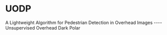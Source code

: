 # UODP
A Lightweight Algorithm for Pedestrian Detection in Overhead Images ---- Unsupervised Overhead Dark Polar
